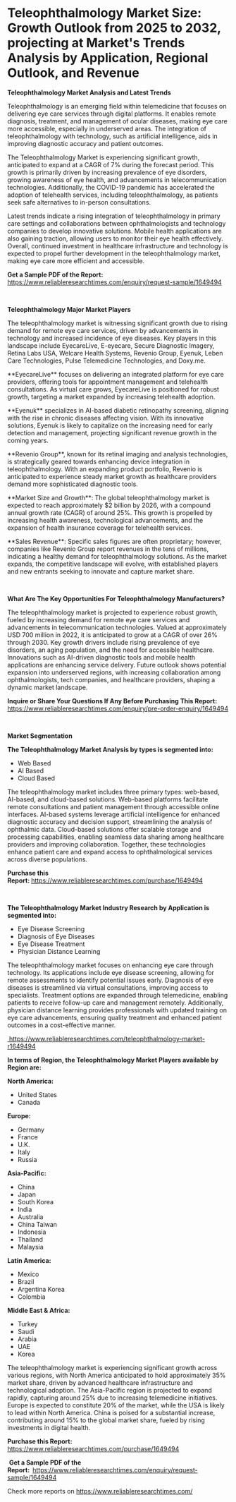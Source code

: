 <p><h1>Teleophthalmology Market Size: Growth Outlook from 2025 to 2032, projecting at Market's Trends Analysis by Application, Regional Outlook, and Revenue</h1></p><p><strong>Teleophthalmology Market Analysis and Latest Trends</strong></p>
<p><p>Teleophthalmology is an emerging field within telemedicine that focuses on delivering eye care services through digital platforms. It enables remote diagnosis, treatment, and management of ocular diseases, making eye care more accessible, especially in underserved areas. The integration of teleophthalmology with technology, such as artificial intelligence, aids in improving diagnostic accuracy and patient outcomes.</p><p>The Teleophthalmology Market is experiencing significant growth, anticipated to expand at a CAGR of 7% during the forecast period. This growth is primarily driven by increasing prevalence of eye disorders, growing awareness of eye health, and advancements in telecommunication technologies. Additionally, the COVID-19 pandemic has accelerated the adoption of telehealth services, including teleophthalmology, as patients seek safe alternatives to in-person consultations.</p><p>Latest trends indicate a rising integration of teleophthalmology in primary care settings and collaborations between ophthalmologists and technology companies to develop innovative solutions. Mobile health applications are also gaining traction, allowing users to monitor their eye health effectively. Overall, continued investment in healthcare infrastructure and technology is expected to propel further development in the teleophthalmology market, making eye care more efficient and accessible.</p></p>
<p><strong>Get a Sample PDF of the Report:&nbsp;</strong> <a href="https://www.reliableresearchtimes.com/enquiry/request-sample/1649494?utm_campaign=2637&utm_medium=2&utm_source=Github&utm_content=ia&utm_term=03032025&utm_id=teleophthalmology">https://www.reliableresearchtimes.com/enquiry/request-sample/1649494</a></p>
<p>&nbsp;</p>
<p><strong>Teleophthalmology Major Market Players</strong></p>
<p><p>The teleophthalmology market is witnessing significant growth due to rising demand for remote eye care services, driven by advancements in technology and increased incidence of eye diseases. Key players in this landscape include EyecareLive, E-eyecare, Secure Diagnostic Imagery, Retina Labs USA, Welcare Health Systems, Revenio Group, Eyenuk, Leben Care Technologies, Pulse Telemedicine Technologies, and Doxy.me.</p><p>**EyecareLive** focuses on delivering an integrated platform for eye care providers, offering tools for appointment management and telehealth consultations. As virtual care grows, EyecareLive is positioned for robust growth, targeting a market expanded by increasing telehealth adoption.</p><p>**Eyenuk** specializes in AI-based diabetic retinopathy screening, aligning with the rise in chronic diseases affecting vision. With its innovative solutions, Eyenuk is likely to capitalize on the increasing need for early detection and management, projecting significant revenue growth in the coming years.</p><p>**Revenio Group**, known for its retinal imaging and analysis technologies, is strategically geared towards enhancing device integration in teleophthalmology. With an expanding product portfolio, Revenio is anticipated to experience steady market growth as healthcare providers demand more sophisticated diagnostic tools.</p><p>**Market Size and Growth**: The global teleophthalmology market is expected to reach approximately $2 billion by 2026, with a compound annual growth rate (CAGR) of around 25%. This growth is propelled by increasing health awareness, technological advancements, and the expansion of health insurance coverage for telehealth services.</p><p>**Sales Revenue**: Specific sales figures are often proprietary; however, companies like Revenio Group report revenues in the tens of millions, indicating a healthy demand for teleophthalmology solutions. As the market expands, the competitive landscape will evolve, with established players and new entrants seeking to innovate and capture market share.</p></p>
<p>&nbsp;</p>
<p><strong>What Are The Key Opportunities For Teleophthalmology Manufacturers?</strong></p>
<p><p>The teleophthalmology market is projected to experience robust growth, fueled by increasing demand for remote eye care services and advancements in telecommunication technologies. Valued at approximately USD 700 million in 2022, it is anticipated to grow at a CAGR of over 26% through 2030. Key growth drivers include rising prevalence of eye disorders, an aging population, and the need for accessible healthcare. Innovations such as AI-driven diagnostic tools and mobile health applications are enhancing service delivery. Future outlook shows potential expansion into underserved regions, with increasing collaboration among ophthalmologists, tech companies, and healthcare providers, shaping a dynamic market landscape.</p></p>
<p><strong>Inquire or Share Your Questions If Any Before Purchasing This Report:</strong> <a href="https://www.reliableresearchtimes.com/enquiry/pre-order-enquiry/1649494?utm_campaign=2637&utm_medium=2&utm_source=Github&utm_content=ia&utm_term=03032025&utm_id=teleophthalmology">https://www.reliableresearchtimes.com/enquiry/pre-order-enquiry/1649494</a></p>
<p>&nbsp;</p>
<p><strong>Market Segmentation</strong></p>
<p><strong>The Teleophthalmology Market Analysis by types is segmented into:</strong></p>
<p><ul><li>Web Based</li><li>AI Based</li><li>Cloud Based</li></ul></p>
<p><p>The teleophthalmology market includes three primary types: web-based, AI-based, and cloud-based solutions. Web-based platforms facilitate remote consultations and patient management through accessible online interfaces. AI-based systems leverage artificial intelligence for enhanced diagnostic accuracy and decision support, streamlining the analysis of ophthalmic data. Cloud-based solutions offer scalable storage and processing capabilities, enabling seamless data sharing among healthcare providers and improving collaboration. Together, these technologies enhance patient care and expand access to ophthalmological services across diverse populations.</p></p>
<p><strong>Purchase this Report:&nbsp;</strong><a href="https://www.reliableresearchtimes.com/purchase/1649494?utm_campaign=2637&utm_medium=2&utm_source=Github&utm_content=ia&utm_term=03032025&utm_id=teleophthalmology">https://www.reliableresearchtimes.com/purchase/1649494</a></p>
<p>&nbsp;</p>
<p><strong>The Teleophthalmology Market Industry Research by Application is segmented into:</strong></p>
<p><ul><li>Eye Disease Screening</li><li>Diagnosis of Eye Diseases</li><li>Eye Disease Treatment</li><li>Physician Distance Learning</li></ul></p>
<p><p>The teleophthalmology market focuses on enhancing eye care through technology. Its applications include eye disease screening, allowing for remote assessments to identify potential issues early. Diagnosis of eye diseases is streamlined via virtual consultations, improving access to specialists. Treatment options are expanded through telemedicine, enabling patients to receive follow-up care and management remotely. Additionally, physician distance learning provides professionals with updated training on eye care advancements, ensuring quality treatment and enhanced patient outcomes in a cost-effective manner.</p></p>
<p><a href="https://www.reliableresearchtimes.com/teleophthalmology-market-r1649494?utm_campaign=2637&utm_medium=2&utm_source=Github&utm_content=ia&utm_term=03032025&utm_id=teleophthalmology">&nbsp;https://www.reliableresearchtimes.com/teleophthalmology-market-r1649494</a></p>
<p><strong>In terms of Region, the Teleophthalmology Market Players available by Region are:</strong></p>
<p>
    <p> <strong> North America: </strong>
        <ul>
            <li>United States</li>
            <li>Canada</li>
        </ul>
        </p> 
    <p> <strong> Europe: </strong>
        <ul>
            <li>Germany</li>
            <li>France</li>
            <li>U.K.</li>
            <li>Italy</li>
            <li>Russia</li>
        </ul>
        </p> 
    <p> <strong> Asia-Pacific: </strong>
        <ul>
            <li>China</li>
            <li>Japan</li>
            <li>South Korea</li>
            <li>India</li>
            <li>Australia</li>
            <li>China Taiwan</li>
            <li>Indonesia</li>
            <li>Thailand</li>
            <li>Malaysia</li>
        </ul>
        </p> 
    <p> <strong> Latin America: </strong>
        <ul>
            <li>Mexico</li>
            <li>Brazil</li>
            <li>Argentina Korea</li>
            <li>Colombia</li>
        </ul>
        </p> 
    <p> <strong> Middle East & Africa: </strong>
        <ul>
            <li>Turkey</li>
            <li>Saudi</li>
            <li>Arabia</li>
            <li>UAE</li>
            <li>Korea</li>
        </ul>
    </p>
    </p>
<p><p>The teleophthalmology market is experiencing significant growth across various regions, with North America anticipated to hold approximately 35% market share, driven by advanced healthcare infrastructure and technological adoption. The Asia-Pacific region is projected to expand rapidly, capturing around 25% due to increasing telemedicine initiatives. Europe is expected to constitute 20% of the market, while the USA is likely to lead within North America. China is poised for a substantial increase, contributing around 15% to the global market share, fueled by rising investments in digital health.</p></p>
<p><strong>Purchase this Report: </strong><a href="https://www.reliableresearchtimes.com/purchase/1649494?utm_campaign=2637&utm_medium=2&utm_source=Github&utm_content=ia&utm_term=03032025&utm_id=teleophthalmology">https://www.reliableresearchtimes.com/purchase/1649494</a></p>
<p>&nbsp;<strong>Get a Sample PDF of the Report:&nbsp;&nbsp;</strong><a href="https://www.reliableresearchtimes.com/enquiry/request-sample/1649494?utm_campaign=2637&utm_medium=2&utm_source=Github&utm_content=ia&utm_term=03032025&utm_id=teleophthalmology">https://www.reliableresearchtimes.com/enquiry/request-sample/1649494</a></p>
<p><strong></strong></p>
<p>Check more reports on <a href="https://www.reliableresearchtimes.com/?utm_campaign=2637&utm_medium=2&utm_source=Github&utm_content=ia&utm_term=03032025&utm_id=teleophthalmology">https://www.reliableresearchtimes.com/</a></p>